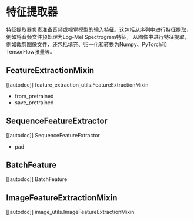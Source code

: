 <!--
版权所有 2021 HuggingFace 团队。保留所有权利。

根据Apache许可证2.0版（"许可证"）许可；除非符合许可证的规定，
否则你不得使用此文件。你可以获取许可证的副本

http://www.apache.org/licenses/LICENSE-2.0

除非适用法律要求或书面同意，按“原样”分发的软件基于许可证，不带任何担保或条件，
也不带任何形式的明示或暗示担保。请参阅许可证获取特定语言下的权限和限制。

️ 请注意，此文件为Markdown格式，但包含我们文档构建器（类似于MDX）的特定语法，可能无法在Markdown查看器中正确显示。

-->

# 特征提取器

特征提取器负责准备音频或视觉模型的输入特征。这包括从序列中进行特征提取，例如将音频文件预处理为Log-Mel Spectrogram特征，
从图像中进行特征提取，例如裁剪图像文件，还包括填充、归一化和转换为Numpy、PyTorch和TensorFlow张量等。

## FeatureExtractionMixin

[[autodoc]] feature_extraction_utils.FeatureExtractionMixin
- from_pretrained
- save_pretrained

## SequenceFeatureExtractor

[[autodoc]] SequenceFeatureExtractor
- pad

## BatchFeature

[[autodoc]] BatchFeature

## ImageFeatureExtractionMixin

[[autodoc]] image_utils.ImageFeatureExtractionMixin
